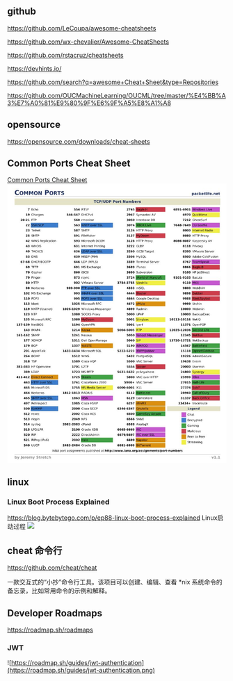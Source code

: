 
## github
https://github.com/LeCoupa/awesome-cheatsheets

https://github.com/wx-chevalier/Awesome-CheatSheets

https://github.com/rstacruz/cheatsheets

https://devhints.io/

https://github.com/search?q=awesome+Cheat+Sheet&type=Repositories

https://github.com/OUCMachineLearning/OUCML/tree/master/%E4%BB%A3%E7%A0%81%E9%80%9F%E6%9F%A5%E8%A1%A8


## opensource
https://opensource.com/downloads/cheat-sheets


## Common Ports Cheat Sheet

[Common Ports Cheat Sheet](https://www.stationx.net/common-ports-cheat-sheet/)
![](img/commonports.jpg)

## linux

### Linux Boot Process Explained
https://blog.bytebytego.com/p/ep88-linux-boot-process-explained
Linux启动过程
![](https://substackcdn.com/image/fetch/w_1456,c_limit,f_auto,q_auto:good,fl_progressive:steep/https%3A%2F%2Fsubstack-post-media.s3.amazonaws.com%2Fpublic%2Fimages%2F01911933-5a25-4dba-a57c-d9bd65680d84_1280x1664.gif)


## cheat 命令行

https://github.com/cheat/cheat

一款交互式的“小抄”命令行工具。该项目可以创建、编辑、查看 *nix 系统命令的备忘录，比如常用命令的示例和解释。

## Developer Roadmaps
https://roadmap.sh/roadmaps
### JWT
![https://roadmap.sh/guides/jwt-authentication](https://roadmap.sh/guides/jwt-authentication.png)
